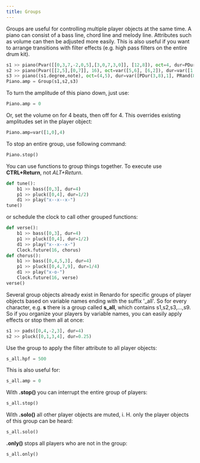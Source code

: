 ```yaml
---
title: Groups
---
```


Groups are useful for controlling multiple player objects at the same time. A piano can consist of a bass line, chord line and melody line. Attributes such as volume can then be adjusted more easily. This is also useful if you want to arrange transitions with filter effects (e.g. high pass filters on the entire drum kit).


```python
s1 >> piano(Pvar([[0,3,7,-2,0,5],[3,0,7,3,0]], [12,8]), oct=4, dur=PDur(3,8), sus=var([s1.dur,s1.dur*2], [6,2]), amplify=var([1,0.7], 8), amp=1)
s2 >> piano(Pvar([[2,5],[0,7]], 16), oct=var([5,6], [6,2]), dur=var([1,2], 32), amplify=var([0.8,1], 16), amp=1)
s3 >> piano((s1.degree,note), oct=(4,5), dur=var([PDur(3,8),1], PRand(8)), amplify=0.75, amp=1)
Piano.amp = Group(s1,s2,s3)
```

To turn the amplitude of this piano down, just use:
```python
Piano.amp = 0
```

Or, set the volume on for 4 beats, then off for 4. This overrides existing amplitudes set in the player object:
```python
Piano.amp=var([1,0],4)
```

To stop an entire group, use following command:
```python
Piano.stop()
```

You can use functions to group things together. To execute use **CTRL+Return**, not *ALT+Return*.
```python
def tune():
    b1 >> bass([0,3], dur=4)
    p1 >> pluck([0,4], dur=1/2)
    d1 >> play("x--x--x-")
tune()
```

or schedule the clock to call other grouped functions:
```python
def verse():
    b1 >> bass([0,3], dur=4)
    p1 >> pluck([0,4], dur=1/2)
    d1 >> play("x--x--x-")
    Clock.future(16, chorus)
def chorus():
    b1 >> bass([0,4,5,3], dur=4)
    p1 >> pluck([0,4,7,9], dur=1/4)
    d1 >> play("x-o-")
    Clock.future(16, verse)
verse()
```

Several group objects already exist in Renardo for specific groups of player objects based on variable names ending with the suffix '_all'. So for every character, e.g. **s** there is a group called **s_all**, which contains s1,s2,s3,...,s9. So if you organize your players by variable names, you can easily apply effects or stop them all at once:
```python
s1 >> pads([0,4,-2,3], dur=4)
s2 >> pluck([0,1,3,4], dur=0.25)
```

Use the group to apply the filter attribute to all player objects:
```python
s_all.hpf = 500
```

This is also useful for:
```python
s_all.amp = 0
```

With **.stop()** you can interrupt the entire group of players:
```python
s_all.stop()
```

With **.solo()** all other player objects are muted, i. H. only the player objects of this group can be heard:
```python
s_all.solo()
```

**.only()** stops all players who are not in the group:
```python
s_all.only()
```
